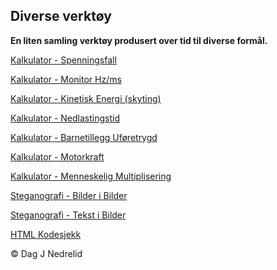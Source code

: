 ﻿## Diverse verktøy

**En liten samling verktøy produsert over tid til diverse formål.**  

[Kalkulator - Spenningsfall](https://djnedrelid.github.io/diverse-verktoy/spenningsfall/)  

[Kalkulator - Monitor Hz/ms](https://djnedrelid.github.io/diverse-verktoy/monitorcalc/)  

[Kalkulator - Kinetisk Energi (skyting)](https://djnedrelid.github.io/diverse-verktoy/kineticenergycalc/)  

[Kalkulator - Nedlastingstid](https://djnedrelid.github.io/diverse-verktoy/downloadcalc/)  

[Kalkulator - Barnetillegg Uføretrygd](https://djnedrelid.github.io/diverse-verktoy/Barnetillegg/)  

[Kalkulator - Motorkraft](https://djnedrelid.github.io/diverse-verktoy/enginecalc/)  

[Kalkulator - Menneskelig Multiplisering](https://djnedrelid.github.io/diverse-verktoy/menneskelig_multiplisering/)  

[Steganografi - Bilder i Bilder](https://djnedrelid.github.io/diverse-verktoy/steganografi/bilder-i-bilder/)  

[Steganografi - Tekst i Bilder](https://djnedrelid.github.io/diverse-verktoy/steganografi/tekst-i-bilder/)  

[HTML Kodesjekk](https://djnedrelid.github.io/diverse-verktoy/htmltagcheck/)  

© Dag J Nedrelid